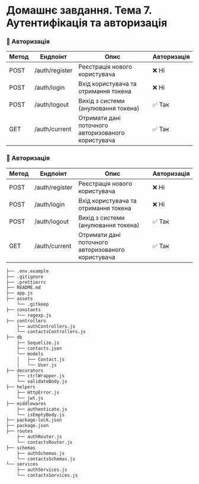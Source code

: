 # Домашнє завдання. Тема 7. Аутентифікація та авторизація

### 🔐 Авторизація

| Метод | Ендпоінт       | Опис                                               | Авторизація |
| ----- | -------------- | -------------------------------------------------- | ----------- |
| POST  | /auth/register | Реєстрація нового користувача                      | ❌ Ні       |
| POST  | /auth/login    | Вхід користувача та отримання токена               | ❌ Ні       |
| POST  | /auth/logout   | Вихід з системи (анулювання токена)                | ✅ Так      |
| GET   | /auth/current  | Отримати дані поточного авторизованого користувача | ✅ Так      |

### 🔐 Авторизація

| Метод | Ендпоінт       | Опис                                               | Авторизація |
| ----- | -------------- | -------------------------------------------------- | ----------- |
| POST  | /auth/register | Реєстрація нового користувача                      | ❌ Ні       |
| POST  | /auth/login    | Вхід користувача та отримання токена               | ❌ Ні       |
| POST  | /auth/logout   | Вихід з системи (анулювання токена)                | ✅ Так      |
| GET   | /auth/current  | Отримати дані поточного авторизованого користувача | ✅ Так      |

```bash
├── .env.example
├── .gitignore
├── .prettierrc
├── README.md
├── app.js
├── assets
    └── .gitkeep
├── constants
    └── regexp.js
├── controllers
    ├── authControllers.js
    └── contactsControllers.js
├── db
    ├── Sequelize.js
    ├── contacts.json
    └── models
    │   ├── Contact.js
    │   └── User.js
├── decorators
    ├── ctrlWrapper.js
    └── validateBody.js
├── helpers
    ├── HttpError.js
    └── jwt.js
├── middlewares
    ├── authenticate.js
    └── isEmptyBody.js
├── package-lock.json
├── package.json
├── routes
    ├── authRouter.js
    └── contactsRouter.js
├── schemas
    ├── authSchemas.js
    └── contactsSchemas.js
└── services
    ├── authServices.js
    └── contactsServices.js
```
